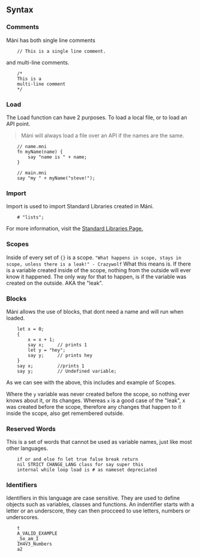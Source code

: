 ## Syntax

### Comments
Máni has both single line comments
~~~ mani
	// This is a single line comment.
~~~
and multi-line comments.
~~~ mani
	/*
	This is a 
	multi-line comment
	*/
~~~

### Load

The Load function can have 2 purposes. To load a local file, or to load an API point.

> Máni will always load a file over an API if the names are the same.

~~~ mani
	// name.mni
	fn myName(name) {
		say "name is " + name;
	}
~~~
~~~ mani
	// main.mni
	say "my " + myName("steve!");
~~~

### Import
Import is used to import Standard Libraries created in Máni.

~~~ mani
	# "lists";
~~~

For more information, visit the [Standard Libraries Page.](standardLibs.md)

### Scopes
Inside of every set of `{}` is a scope. ``"What happens in scope, stays in scope, unless there is a leak!" - Crazywolf``
What this means is. If there is a variable created inside of the scope, nothing from the outside will ever know it happened. The only way for that to happen, is if the variable was created on the outside. AKA the "leak".

### Blocks
Máni allows the use of blocks, that dont need a name and will run when loaded.
~~~ mani
	let x = 0;
	{
	    x = x + 1;
	    say x;     // prints 1
	    let y = "hey";
	    say y;     // prints hey
	}
	say x;         //prints 1
	say y;         // Undefined variable;
~~~
As we can see with the above, this includes and example of Scopes.

Where the `y` variable was never created before the scope, so nothing ever knows about it, or its changes.
Whereas `x` is a good case of the "leak", x was created before the scope, therefore any changes that happen to it inside the scope, also get remembered outside.

### Reserved Words
This is a set of words that cannot be used as variable names, just like most other languages.
~~~ mani
	if or and else fn let true false break return
	nil STRICT CHANGE_LANG class for say super this
	internal while loop load is # as nameset depreciated
~~~

### Identifiers
Identifiers in this language are case sensitive. They are used to define objects such as variables, classes and functions.
An indentifier starts with a letter or an underscore, they can then procceed to use letters, numbers or underscores.

~~~ mani
    t
    A_VALID_EXAMPLE
    _So_am_I
    IH4V3_Numbers
    a2
~~~